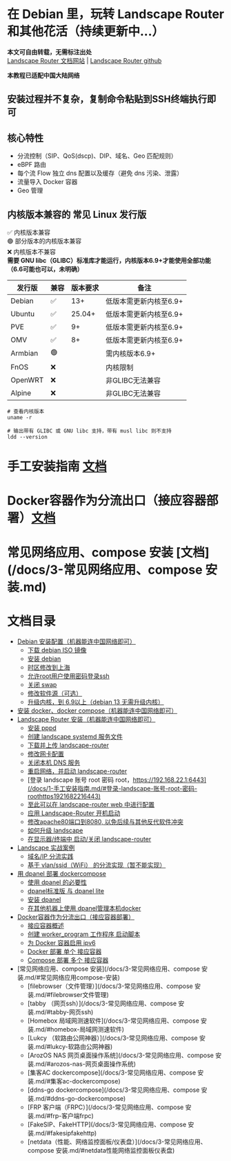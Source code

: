 # 在 Debian 里，玩转 Landscape Router 和其他花活（持续更新中...）

**本文可自由转载，无需标注出处**  
[Landscape Router 文档网站](https://landscape.whileaway.dev/introduction.html) | [Landscape Router github](https://github.com/ThisSeanZhang/landscape)


**本教程已适配中国大陆网络** 

## 安装过程并不复杂，复制命令粘贴到SSH终端执行即可

## 核心特性
* 分流控制（SIP、QoS(dscp)、DIP、域名、Geo 匹配规则）
* eBPF 路由
* 每个流 Flow 独立 dns 配置以及缓存（避免 dns 污染、泄露）
* 流量导入 Docker 容器
* Geo 管理

## 内核版本兼容的 常见 Linux 发行版  
✅ 内核版本兼容  
🟢 部分版本的内核版本兼容  
❌ 内核版本不兼容  
**需要 GNU libc（GLIBC）标准库才能运行，内核版本6.9+才能使用全部功能（6.6可能也可以，未明确）**


| 发行版 | 兼容 | 版本要求 | 备注 |  
|---|---|---|---|  
| Debian  | ✅ | 13+ | 低版本需更新内核至6.9+ |  
| Ubuntu | ✅ | 25.04+ | 低版本需更新内核至6.9+|  
| PVE | ✅ | 9+ | 低版本需更新内核至6.9+|  
| OMV | ✅ | 8+ | 低版本需更新内核至6.9+| 
| Armbian | 🟢 |  | 需内核版本6.9+|  
| FnOS | ❌ |  | 内核限制 |  
| OpenWRT | ❌ |  | 非GLIBC无法兼容 |  
| Alpine | ❌ |  | 非GLIBC无法兼容 |  
<!--⚠️ 调整后可兼容-->
<!--🟡 未知  -->
``` shell
# 查看内核版本
uname -r

```
``` shell
# 输出带有 GLIBC 或 GNU libc 支持，带有 musl libc 则不支持
ldd --version

```
# 手工安装指南 [文档](/docs/1-手工安装指南.md)

# Docker容器作为分流出口（接应容器部署）[文档](.docs/landscape-edge.md)

# 常见网络应用、compose 安装 [文档](/docs/3-常见网络应用、compose 安装.md)

# 文档目录
- [Debian 安装配置（机器能连中国网络即可）](/docs/1-手工安装指南.md/#debian-安装配置机器能连中国网络即可)
  - [下载 debian  ISO 镜像](/docs/1-手工安装指南.md/#下载必要软件)
  - [安装 debian](/docs/1-手工安装指南.md/#安装-debian)
  - [时区修改到上海](/docs/1-手工安装指南.md/#时区修改到上海)
  - [允许root用户使用密码登录ssh](/docs/1-手工安装指南.md/#允许root用户使用密码登录ssh)
  - [关闭 swap](/docs/1-手工安装指南.md/#关闭-swap)
  - [修改软件源（可选）](#修改软件源可选)
  - [升级内核，到 6.9以上（debian 13 无需升级内核）](/docs/1-手工安装指南.md/#升级内核到-69以上debian-13-无需升级内核)
- [安装 docker、docker compose（机器能连中国网络即可） ](/docs/1-手工安装指南.md/#安装-dockerdocker-compose机器能连中国网络即可)
- [Landscape Router 安装（机器能连中国网络即可）](/docs/1-手工安装指南.md/#landscape-安装机器能连中国网络即可)
  - [安装 pppd](/docs/1-手工安装指南.md/#安装-pppd)
  - [创建 landscape systemd 服务文件](/docs/1-手工安装指南.md/#创建-landscape-systemd-服务文件)
  - [下载并上传 landscape-router](/docs/1-手工安装指南.md/#下载并上传-landscape-router)
  - [修改网卡配置](/docs/1-手工安装指南.md/#修改网卡配置)
  - [关闭本机 DNS 服务](/docs/1-手工安装指南.md/#关闭本机-dns-服务)
  - [重启网络，并启动 landscape-router](/docs/1-手工安装指南.md/#重启网络并启动-landscape-router)
  - [登录 landscape 账号 root 密码 root，https://192.168.22.1:6443](/docs/1-手工安装指南.md/#登录-landscape-账号-root-密码-roothttps1921682216443)
  - [至此可以在 landscape-router web 中进行配置](/docs/1-手工安装指南.md/#至此可以在-landscape-router-web-中进行配置)
  - [应用 Landscape-Router 开机启动](/docs/1-手工安装指南.md/#应用-landscape-router-开机启动)
  - [修改apache80端口到8080, 以免后续与其他反代软件冲突](/docs/1-手工安装指南.md/#修改apache80端口到8080-以免后续与其他反代软件冲突)
  - [如何升级 landscape](/docs/1-手工安装指南.md/#如何升级-landscape)
  - [在显示器/终端中 启动/关闭 landscape-router](/docs/1-手工安装指南.md/#在显示器终端中-启动关闭-landscape-router)
- [Landscape 实战案例](/docs/1-手工安装指南.md/#landscape-实战案例)
  - [域名/IP 分流实践](/docs/1-手工安装指南.md/#域名ip-分流实践)
  - [基于 vlan/ssid（WiFi） 的分流实现（暂不能实现）](/docs/1-手工安装指南.md/#基于-vlanssidwifi-的分流实现暂不能实现)
- [用 dpanel 部署 dockercompose](/docs/2-Docker容器作为分流出口-接应容器.md/#用-dpanel-部署-dockercompose)
  - [使用 dpanel 的必要性](/docs/2-Docker容器作为分流出口-接应容器.md/#使用-dpanel-的必要性)
  - [dpanel标准版 与 dpanel lite](/docs/2-Docker容器作为分流出口-接应容器.md/#dpanel标准版-与-dpanel-lite)
  - [安装 dpanel](/docs/2-Docker容器作为分流出口-接应容器.md/#安装-dpanel)
  - [在其他机器上使用 dpanel管理本机docker](/docs/2-Docker容器作为分流出口-接应容器.md//#在其他机器上使用-dpanel管理本机docker)
- [Docker容器作为分流出口（接应容器部署）](/docs/2-Docker容器作为分流出口-接应容器.md/#docker容器作为分流出口接应容器部署)
  - [接应容器概述](/docs/2-Docker容器作为分流出口-接应容器.md/#接应容器概述)
  - [创建 worker_program 工作程序 启动脚本](/docs/2-Docker容器作为分流出口-接应容器.md/#创建-worker_program-工作程序-启动脚本)
  - [为 Docker 容器启用 ipv6](/docs/2-Docker容器作为分流出口-接应容器.md/#为-docker-容器启用-ipv6)
  - [Docker 部署 单个 接应容器](/docs/2-Docker容器作为分流出口-接应容器.md/#docker-部署-单个-接应容器)
  - [Compose 部署 多个 接应容器](/docs/2-Docker容器作为分流出口-接应容器.md//#compose-部署-多个-接应容器)
- [常见网络应用、compose 安装](/docs/3-常见网络应用、compose 安装.md/#常见网络应用compose-安装)
  - [filebrowser（文件管理）](/docs/3-常见网络应用、compose 安装.md/#filebrowser文件管理)
  - [tabby （网页ssh）](/docs/3-常见网络应用、compose 安装.md/#tabby-网页ssh)
  - [Homebox 局域网测速软件](/docs/3-常见网络应用、compose 安装.md/#homebox-局域网测速软件)
  - [Lukcy （软路由公网神器）](/docs/3-常见网络应用、compose 安装.md/#lukcy-软路由公网神器)
  - [ArozOS NAS 网页桌面操作系统](/docs/3-常见网络应用、compose 安装.md/#arozos-nas-网页桌面操作系统)
  - [集客AC dockercompose](/docs/3-常见网络应用、compose 安装.md/#集客ac-dockercompose)
  - [ddns-go dockercompose](/docs/3-常见网络应用、compose 安装.md/#ddns-go-dockercompose)
  - [FRP 客户端（FRPC）](/docs/3-常见网络应用、compose 安装.md/#frp-客户端frpc)
  - [FakeSIP、FakeHTTP](/docs/3-常见网络应用、compose 安装.md/#fakesipfakehttp)
  - [netdata（性能、网络监控面板/仪表盘）](/docs/3-常见网络应用、compose 安装.md/#netdata性能网络监控面板仪表盘)


